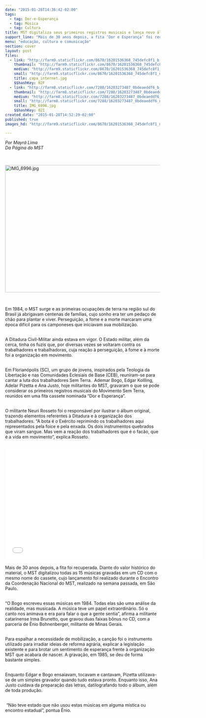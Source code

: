 ```yaml
---
date: "2015-01-28T14:36:42-02:00"
tags:
  - tag: Dor-e-Esperança
  - tag: Música
  - tag: Cultura
title: MST digitaliza seus primeiros registros musicais e lança novo álbum
support_line: "Mais de 30 anos depois, a fita ‘Dor e Esperança’ foi recuperada com as músicas que mobilizavam os Sem Terra no nascimento do Movimento."
menu: "educação, cultura e comunicação"
section: cover
layout: post
files:
  - link: "http://farm9.staticflickr.com/8670/16201536368_745defc8f1_b.jpg"
    thumbnail: "http://farm9.staticflickr.com/8670/16201536368_745defc8f1_t.jpg"
    medium: "http://farm9.staticflickr.com/8670/16201536368_745defc8f1_z.jpg"
    small: "http://farm9.staticflickr.com/8670/16201536368_745defc8f1_n.jpg"
    title: capa_internet.jpg
    $$hashKey: 02F
  - link: "http://farm8.staticflickr.com/7288/16203273487_0bdeaeddf6_b.jpg"
    thumbnail: "http://farm8.staticflickr.com/7288/16203273487_0bdeaeddf6_t.jpg"
    medium: "http://farm8.staticflickr.com/7288/16203273487_0bdeaeddf6_z.jpg"
    small: "http://farm8.staticflickr.com/7288/16203273487_0bdeaeddf6_n.jpg"
    title: IMG_6996.jpg
    $$hashKey: 02I
created_date: "2015-01-28T14:52:29-02:00"
published: true
images_hd: "http://farm9.staticflickr.com/8670/16201536368_745defc8f1_n.jpg"

---
```

<p><em>Por Mayr&aacute; Lima<br />
Da P&aacute;gina do MST</em><br />
<br />
&nbsp;</p>

<p><img alt="IMG_6996.jpg" height="414" src="http://farm8.staticflickr.com/7288/16203273487_0bdeaeddf6_b.jpg" width="620" /></p>

<p>&nbsp;</p>

<p>Em 1984, o MST surge e as primeiras ocupa&ccedil;&otilde;es de terra na regi&atilde;o sul do Brasil j&aacute; abrigavam centenas de fam&iacute;lias, cujo sonho era ter um peda&ccedil;o de ch&atilde;o para plantar e viver. Persegui&ccedil;&atilde;o, a fome e a morte marcaram uma &eacute;poca dif&iacute;cil para os camponeses que iniciavam sua mobiliza&ccedil;&atilde;o.</p>

<p><br />
A Ditadura Civil-Militar ainda estava em vigor. O Estado militar, al&eacute;m da cerca, tinha os fuzis que, por diversas vezes se voltaram contra os trabalhadores e trabalhadoras, cuja rea&ccedil;&atilde;o &agrave; persegui&ccedil;&atilde;o, &agrave; fome e &agrave; morte foi a organiza&ccedil;&atilde;o em movimento.</p>

<p><br />
Em Florian&oacute;polis (SC), um grupo de jovens, inspirados pela Teologia da Liberta&ccedil;&atilde;o e nas Comunidades Eclesiais de Base (CEB), reuniram-se para cantar a luta dos trabalhadores Sem Terra. &nbsp;Ademar Bogo, Edgar Kollling, Adelar Pizetta e Ana Justo, hoje militantes do MST, gravaram o que se pode considerar os primeiros registros musicais do Movimento Sem Terra, reunidos em uma fita cassete nominada &ldquo;Dor e Esperan&ccedil;a&rdquo;.</p>

<p><br />
O militante Neuri Rosseto foi o respons&aacute;vel por ilustrar o &aacute;lbum original, trazendo elementos referentes &agrave; Ditadura e &agrave; organiza&ccedil;&atilde;o dos trabalhadores. &ldquo;A bota &eacute; o Ex&eacute;rcito reprimindo os trabalhadores aqui representados pela foice e pela enxada. Os dois instrumentos quebrados que viram sangue. Mas vem a rea&ccedil;&atilde;o dos trabalhadores que &eacute; o fac&atilde;o, que &eacute; a vida em movimento&rdquo;, explica Rosseto.</p>

<p><br />
<iframe allowfullscreen="" frameborder="0" height="360" src="//www.youtube.com/embed/tolDskXHk90" width="640"></iframe><br />
<br />
Mais de 30 anos depois, a fita foi recuperada. Diante do valor hist&oacute;rico do material, o MST digitalizou todas as 15 m&uacute;sicas gravadas em um CD com o mesmo nome do cassete, cujo lan&ccedil;amento foi realizado durante o Encontro da Coordena&ccedil;&atilde;o Nacional do MST, realizado na semana passada, em S&atilde;o Paulo.</p>

<p><br />
&ldquo;O Bogo escreveu essas m&uacute;sicas em 1984. Todas elas s&atilde;o uma an&aacute;lise da realidade, mas musicada. A m&uacute;sica teve um papel extraordin&aacute;rio. S&oacute; o canto nos animava e era para falar o que a gente sentia&rdquo;, afirma a militante catarinense Irma Brunetto, que gravou duas faixas b&ocirc;nus no CD, com a parceria de &Ecirc;nio Bohnenberger, militante de Minas Gerais.</p>

<p><br />
Para espalhar a necessidade de mobiliza&ccedil;&atilde;o, a can&ccedil;&atilde;o foi o instrumento utilizado para irradiar ideias de reforma agr&aacute;ria, explicar a legisla&ccedil;&atilde;o existente e para brotar um sentimento de esperan&ccedil;a frente &agrave; organiza&ccedil;&atilde;o MST que acabara de nascer. A grava&ccedil;&atilde;o, em 1985, se deu de forma bastante simples.</p>

<p><br />
Enquanto Edgar e Bogo ensaiavam, tocavam e cantavam, Pizetta utilizava-se de um simples gravador quando tudo estava pronto. Enquanto isso, Ana Justo cuidava da prepara&ccedil;&atilde;o das letras, datilografando todo o &aacute;lbum, al&eacute;m de toda produ&ccedil;&atilde;o.</p>

<p><br />
&nbsp;&ldquo;N&atilde;o teve estado que n&atilde;o usou estas m&uacute;sicas em alguma m&iacute;stica ou encontro estadual&rdquo;, pontua &Ecirc;nio. &nbsp;</p>
